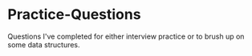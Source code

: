 # Practice-Questions
Questions I've completed for either interview practice or to brush up on some data structures.
